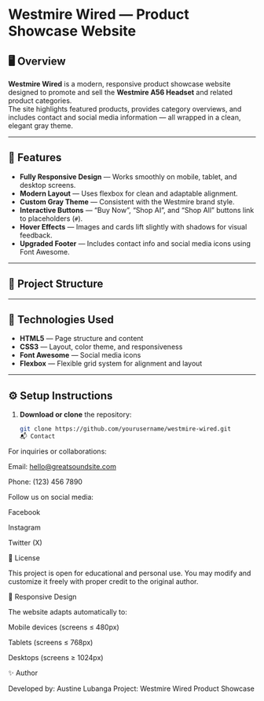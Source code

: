 # Westmire Wired — Product Showcase Website

## 🖥️ Overview
**Westmire Wired** is a modern, responsive product showcase website designed to promote and sell the **Westmire A56 Headset** and related product categories.  
The site highlights featured products, provides category overviews, and includes contact and social media information — all wrapped in a clean, elegant gray theme.

---

## 🚀 Features
- **Fully Responsive Design** — Works smoothly on mobile, tablet, and desktop screens.  
- **Modern Layout** — Uses flexbox for clean and adaptable alignment.  
- **Custom Gray Theme** — Consistent with the Westmire brand style.  
- **Interactive Buttons** — “Buy Now”, “Shop AI”, and “Shop All” buttons link to placeholders (`#`).  
- **Hover Effects** — Images and cards lift slightly with shadows for visual feedback.  
- **Upgraded Footer** — Includes contact info and social media icons using Font Awesome.  

---

## 🧩 Project Structure

---

## 🧠 Technologies Used
- **HTML5** — Page structure and content  
- **CSS3** — Layout, color theme, and responsiveness  
- **Font Awesome** — Social media icons  
- **Flexbox** — Flexible grid system for alignment and layout  

---

## ⚙️ Setup Instructions
1. **Download or clone** the repository:
   ```bash
   git clone https://github.com/yourusername/westmire-wired.git
   📬 Contact

For inquiries or collaborations:

Email: hello@greatsoundsite.com

Phone: (123) 456 7890

Follow us on social media:

Facebook

Instagram

Twitter (X)

   🏁 License

This project is open for educational and personal use.
You may modify and customize it freely with proper credit to the original author.

📱 Responsive Design

The website adapts automatically to:

Mobile devices (screens ≤ 480px)

Tablets (screens ≤ 768px)

Desktops (screens ≥ 1024px)

✨ Author

Developed by: Austine Lubanga
Project: Westmire Wired Product Showcase
